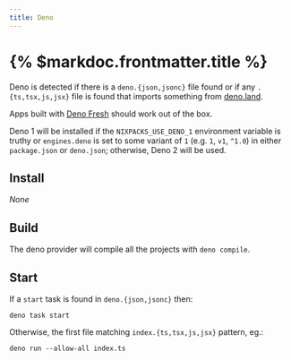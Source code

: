 ```yaml
---
title: Deno
---
```


# {% $markdoc.frontmatter.title %}

Deno is detected if there is a `deno.{json,jsonc}` file found or if any `.{ts,tsx,js,jsx}` file is found that imports something from [deno.land](https://deno.land).

Apps built with [Deno Fresh](https://fresh.deno.dev/) should work out of the box.

Deno 1 will be installed if the `NIXPACKS_USE_DENO_1` environment variable is truthy or `engines.deno` is set to some variant of `1` (e.g. `1`, `v1`, `^1.0`) in either `package.json` or `deno.json`; otherwise, Deno 2 will be used.

## Install

_None_

## Build

The deno provider will compile all the projects with `deno compile`.

## Start

If a `start` task is found in `deno.{json,jsonc}` then:

```
deno task start
```

Otherwise, the first file matching `index.{ts,tsx,js,jsx}` pattern, eg.:

```
deno run --allow-all index.ts
```
